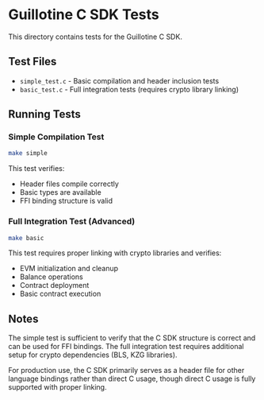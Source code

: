 # Guillotine C SDK Tests

This directory contains tests for the Guillotine C SDK.

## Test Files

- `simple_test.c` - Basic compilation and header inclusion tests
- `basic_test.c` - Full integration tests (requires crypto library linking)

## Running Tests

### Simple Compilation Test
```bash
make simple
```

This test verifies:
- Header files compile correctly
- Basic types are available
- FFI binding structure is valid

### Full Integration Test (Advanced)
```bash
make basic
```

This test requires proper linking with crypto libraries and verifies:
- EVM initialization and cleanup
- Balance operations
- Contract deployment
- Basic contract execution

## Notes

The simple test is sufficient to verify that the C SDK structure is correct and can be used for FFI bindings. The full integration test requires additional setup for crypto dependencies (BLS, KZG libraries).

For production use, the C SDK primarily serves as a header file for other language bindings rather than direct C usage, though direct C usage is fully supported with proper linking.